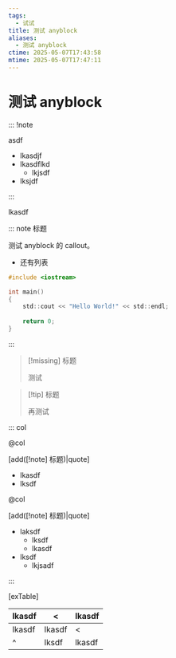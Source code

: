 ```yaml
---
tags:
  - 试试
title: 测试 anyblock
aliases:
  - 测试 anyblock
ctime: 2025-05-07T17:43:58
mtime: 2025-05-07T17:47:11
---
```


# 测试 anyblock

::: !note

asdf

- lkasdjf
- lkasdflkd
	- lkjsdf
- lksjdf

:::

lkasdf

::: note 标题

测试 anyblock 的 callout。

- 还有列表

```c
#include <iostream>

int main()
{
	std::cout << "Hello World!" << std::endl;
	
	return 0;
}
```

:::

> [!missing] 标题
> 
> 测试

> [!tip] 标题
> 
> 再测试

::: col

@col

[add([!note] 标题)|quote]

- lkasdf
- lksdf

@col

[add([!note] 标题)|quote]

- laksdf
	- lksdf
	- lkasdf
- lksdf
	- lkjsadf

:::

[exTable]

| lkasdf | <      | lkasdf |
| ------ | ------ | ------ |
| lkasdf | lkasdf | <      |
| ^      | lksdf  | lkasdf |

